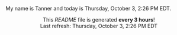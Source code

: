 My name is Tanner and today is Thursday, October 3, 2:26 PM EDT.

<p align="center">This <i>README</i> file is generated <b>every 3 hours</b>!</br>Last refresh: Thursday, October 3, 2:26 PM EDT<br /></p>
